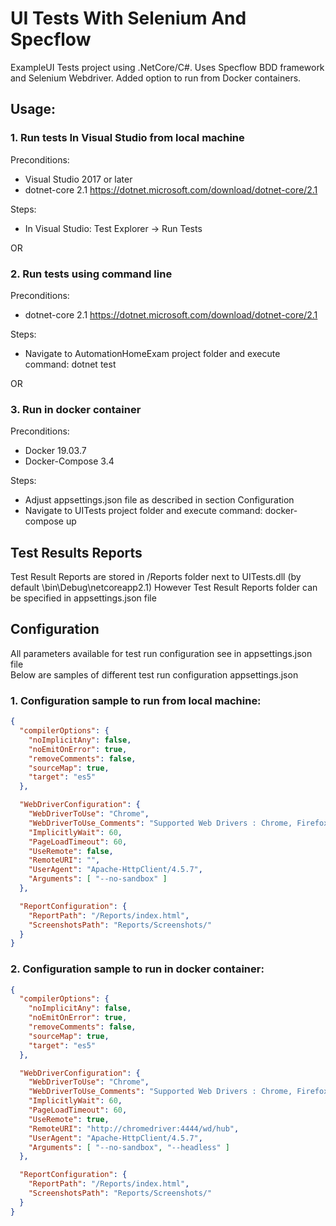 # UI Tests With Selenium And Specflow
ExampleUI Tests project using  .NetCore/C#.
Uses Specflow BDD framework and Selenium Webdriver.
Added option to run from Docker containers.

## Usage:

### 1. Run tests In Visual Studio from local machine
Preconditions:
- Visual Studio 2017 or later
- dotnet-core 2.1
https://dotnet.microsoft.com/download/dotnet-core/2.1

Steps:
- In Visual Studio: Test Explorer -> Run Tests

OR

### 2. Run tests using command line
Preconditions:
- dotnet-core 2.1
https://dotnet.microsoft.com/download/dotnet-core/2.1

Steps:
- Navigate to AutomationHomeExam project folder and execute command: 
dotnet test

OR

### 3. Run in docker container
Preconditions:
- Docker 19.03.7
- Docker-Compose 3.4

Steps:
- Adjust appsettings.json file as described in section Configuration
- Navigate to UITests project folder and execute command: 
docker-compose up

## Test Results Reports
Test Result Reports are stored in /Reports folder next to UITests.dll (by default \bin\Debug\netcoreapp2.1)
However Test Result Reports folder can be specified in appsettings.json file

## Configuration
All parameters available for test run configuration see in appsettings.json file<br />
Below are samples of different test run configuration appsettings.json

### 1. Configuration sample to run from local machine:
```json
{
  "compilerOptions": {
    "noImplicitAny": false,
    "noEmitOnError": true,
    "removeComments": false,
    "sourceMap": true,
    "target": "es5"
  },

  "WebDriverConfiguration": {
    "WebDriverToUse": "Chrome",
    "WebDriverToUse_Comments": "Supported Web Drivers : Chrome, Firefox",
    "ImplicitlyWait": 60,
    "PageLoadTimeout": 60,
    "UseRemote": false,
    "RemoteURI": "",
    "UserAgent": "Apache-HttpClient/4.5.7",
    "Arguments": [ "--no-sandbox" ]
  },

  "ReportConfiguration": {
    "ReportPath": "/Reports/index.html",
    "ScreenshotsPath": "Reports/Screenshots/"
  }
}
```

### 2. Configuration sample to run in docker container:
```json
{
  "compilerOptions": {
    "noImplicitAny": false,
    "noEmitOnError": true,
    "removeComments": false,
    "sourceMap": true,
    "target": "es5"
  },

  "WebDriverConfiguration": {
    "WebDriverToUse": "Chrome",
    "WebDriverToUse_Comments": "Supported Web Drivers : Chrome, Firefox",
    "ImplicitlyWait": 60,
    "PageLoadTimeout": 60,
    "UseRemote": true,
    "RemoteURI": "http://chromedriver:4444/wd/hub",
    "UserAgent": "Apache-HttpClient/4.5.7",
    "Arguments": [ "--no-sandbox", "--headless" ]
  },

  "ReportConfiguration": {
    "ReportPath": "/Reports/index.html",
    "ScreenshotsPath": "Reports/Screenshots/"
  }
}
```

